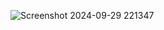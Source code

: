 ![Screenshot 2024-09-29 221347](https://github.com/user-attachments/assets/21e0d134-2369-44b4-8667-04690225a275)
